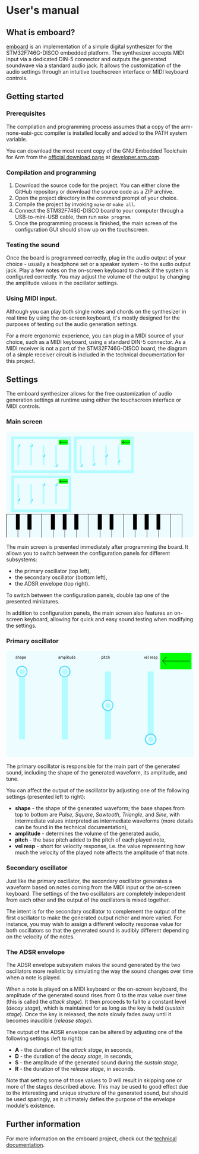# User's manual

## What is emboard?

[emboard](index.md) is an implementation of a simple digital synthesizer for the
STM32F746G-DISCO embedded platform. The synthesizer accepts MIDI input via a
dedicated DIN-5 connector and outputs the generated soundwave via a standard
audio jack. It allows the customization of the audio settings through an
intuitive touchscreen interface or MIDI keyboard controls.

## Getting started

### Prerequisites

The compilation and programming process assumes that a copy of the
arm-none-eabi-gcc compiler is installed locally and added to the PATH system
variable.

You can download the most recent copy of the GNU Embedded Toolchain for Arm
from the [official download page](https://developer.arm.com/tools-and-software/open-source-software/developer-tools/gnu-toolchain/gnu-rm/downloads)
at [developer.arm.com](https://developer.arm.com/).

### Compilation and programming

1. Download the source code for the project. You can either clone the GitHub
   repository or download the source code as a ZIP archive.
2. Open the project directory in the command prompt of your choice.
3. Compile the project by invoking `make` or `make all`.
4. Connect the STM32F746G-DISCO board to your computer through a USB-to-mini-USB
   cable, then run `make program`.
5. Once the programming process is finished, the main screen of the
   configuration GUI should show up on the touchscreen.

### Testing the sound

Once the board is programmed correctly, plug in the audio output of your
choice - usually a headphone set or a speaker system - to the audio output
jack. Play a few notes on the on-screen keyboard to check if the system
is configured correctly. You may adjust the volume of the output by changing the
amplitude values in the oscillator settings.

### Using MIDI input.

Although you can play both single notes and chords on the synthesizer in real
time by using the on-screen keyboard, it's mostly designed for the purposes of
testing out the audio generation settings.

For a more ergonomic experience, you can plug in a MIDI source of your choice,
such as a MIDI keyboard, using a standard DIN-5 connector. As a MIDI receiver
is not a part of the STM32F746G-DISCO board, the diagram of a simple receiver
circuit is included in the technical documentation for this project.

## Settings

The emboard synthesizer allows for the free customization of audio generation
settings at runtime using either the touchscreen interface or MIDI controls.

### Main screen

![Main screen](img/main-screen.png)

The main screen is presented immediately after programming the board. It
allows you to switch between the configuration panels for different subsystems:
- the primary oscillator (top left),
- the secondary oscillator (bottom left),
- the ADSR envelope (top right).

To switch between the configuration panels, double tap one of the presented
miniatures.

In addition to configuration panels, the main screen also features an
on-screen keyboard, allowing for quick and easy sound testing when modifying the
settings.

### Primary oscillator

![Main screen](img/config-panel.png)

The primary oscillator is responsible for the main part of the generated sound,
including the shape of the generated waveform, its amplitude, and tune.

You can affect the output of the oscillator by adjusting one of the following
settings (presented left to right):
- **shape** - the shape of the generated waveform; the base shapes from top to
  bottom are *Pulse*, *Square*, *Sawtooth*, *Triangle*, and *Sine*, with
  intermediate values interpreted as intermediate waveforms (more details can be
  found in the technical documentation),
- **amplitude** - determines the volume of the generated audio,
- **pitch** - the base pitch added to the pitch of each played note,
- **vel resp** - short for velocity response, i.e. the value representing how
  much the velocity of the played note affects the amplitude of that note.

### Secondary oscillator

Just like the primary oscillator, the secondary oscillator generates a waveform
based on notes coming from the MIDI input or the on-screen keyboard. The
settings of the two oscillators are completely independent from each other and
the output of the oscillators is mixed together.

The intent is for the secondary oscillator to complement the output of the first
oscillator to make the generated output richer and more varied. For instance,
you may wish to assign a different velocity response value for both oscillators
so that the generated sound is audibly different depending on the velocity of
the notes.

### The ADSR envelope

The ADSR envelope subsystem makes the sound generated by the two oscillators
more realistic by simulating the way the sound changes over time when a note
is played.

When a note is played on a MIDI keyboard or the on-screen keyboard, the
amplitude of the generated sound rises from 0 to the max value over time (this
is called the *attack stage*). It then proceeds to fall to a constant level
(*decay stage*), which is maintained for as long as the key is held
(*sustain stage*). Once the key is released, the note slowly fades away until
it becomes inaudible (*release stage*).

The output of the ADSR envelope can be altered by adjusting one of the
following settings (left to right):
- **A** - the duration of the *attack stage*, in seconds,
- **D** - the duration of the *decay stage*, in seconds,
- **S** - the amplitude of the generated sound during the *sustain stage*,
- **R** - the duration of the *release stage*, in seconds.

Note that setting some of those values to 0 will result in skipping one or more
of the stages described above. This may be used to good effect due to the
interesting and unique structure of the generated sound, but should be used
sparingly, as it ultimately defies the purpose of the envelope module's
existence.

## Further information

For more information on the emboard project, check out the
[technical documentation](technical.md).
